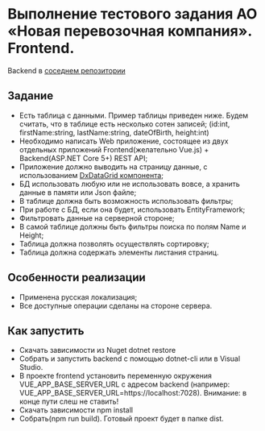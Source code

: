 # Выполнение тестового задания АО «Новая перевозочная компания». Frontend.
Backend в [соседнем репозитории](https://github.com/Trosh-A/npk.back)
## Задание
- Есть таблица с данными. Пример таблицы приведен ниже. Будем считать, что в таблице есть несколько сотен записей; (id:int, firstName:string, lastName:string, dateOfBirth, height:int)
- Необходимо написать Web приложение, состоящее из двух отдельных приложений Frontend(желательно Vue.js) + Backend(ASP.NET Core 5+) REST API;
- Приложение должно выводить на страницу данные, с использованием [DxDataGrid компонента](https://js.devexpress.com/Documentation/ApiReference/UI_Components/dxDataGrid/);
- БД использовать любую или не использовать вовсе, а хранить данные в памяти или Json файле;
- В таблице должна быть возможность использовать фильтры;
- При работе с БД, если она будет, использовать EntityFramework;
- Фильтровать данные на серверной стороне;
- В самой таблице должны быть фильтры поиска по полям Name и Height;
- Таблица должна позволять осуществлять сортировку;
- Таблица должна содержать элементы листания страниц.
## Особенности реализации
- Применена русская локализация;
- Все доступные операции сделаны на стороне сервера.
## Как запустить
- Скачать зависимости из Nuget dotnet restore
- Собрать и запустить backend с помощью dotnet-cli или в Visual Studio.
- В проекте frontend установить переменную окружения VUE_APP_BASE_SERVER_URL с адресом backend (например: VUE_APP_BASE_SERVER_URL=https://localhost:7028). Внимание: в конце пути слеш не ставить! 
- Скачать зависимости npm install
- Собрать(npm run build). Готовый проект будет в папке dist.
